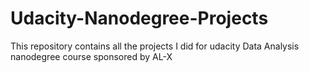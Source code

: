 # Udacity-Nanodegree-Projects
This repository contains all the projects I did for udacity Data Analysis nanodegree course sponsored by AL-X
